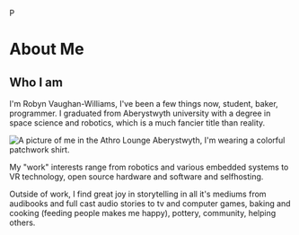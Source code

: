 P
# About Me

## Who I am

I'm Robyn Vaughan-Williams, I've been a few things now, student, baker, programmer. I graduated from Aberystwyth university with a degree in space science and robotics, which is a much fancier title than reality.


<img src="profilePic2.jpeg" alt="A picture of me in the Athro Lounge Aberystwyth, I'm wearing a colorful patchwork shirt.">

My "work" interests range from robotics and various embedded systems to VR technology, open source hardware and software and selfhosting.

Outside of work, I find great joy in storytelling in all it's mediums from audibooks and full cast audio stories to tv and computer games, baking and cooking (feeding people makes me happy), pottery, community, helping others.

<!-- Most of my interests lie in using robotics and computers in farming, exploring how they could help produce more food in a sustainable manner. I feel that computers and automation really could help produce a green
world where people can easily afford the bare minimum and find themselves comfortable and happy.

My physical work involves:

- Learning how robotics can work in [real world environments](SailBot.html)
- Experimenting with how we can use computers in [environmentally sustainable](Permacomputing.html) ways,
- Teaching myself to create [low-power/high efficiency programs](ThisSite.html) and robotics,
- Learning about ideas behind farming automation and how we can produce more food whilst keeping our methods sustainable, becoming an active member of communities such as [TwistedFields](https://community.twistedfields.com/t/welcome-to-the-twisted-fields-community-forum/7),

I've been programming for most of my life. My main language is C++, but I also have multiple years of experience in C#, Python and Java and some loose experience in Typescript and C.

To see all of my work, check the navbox -->
